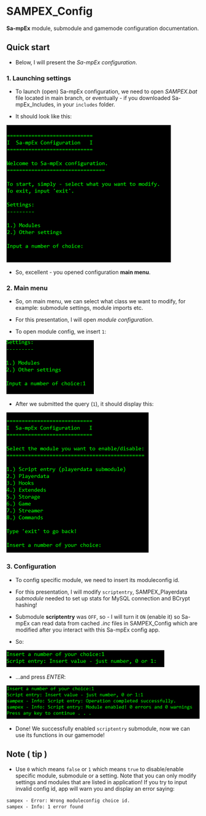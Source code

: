# SAMPEX_Config

**Sa-mpEx** module, submodule and gamemode configuration documentation.

## Quick start

- Below, I will present the *Sa-mpEx configuration*.

### 1. Launching settings

- To launch (open) Sa-mpEx configuration, we need to open *SAMPEX.bat* file located in main branch, or eventually - if you downloaded Sa-mpEx_Includes, in your ``includes`` folder.

- It should look like this:

![mainmenu](mainmenu.PNG)

- So, excellent - you opened configuration **main menu**.

### 2. Main menu

- So, on main menu, we can select what class we want to modify, for example: submodule settings, module imports etc.

- For this presentation, I will open *module configuration*.

- To open module config, we insert ``1``:

![example1](example1.PNG)

- After we submitted the query (``1``), it should display this:

![moduleconfig](moduleconfig.PNG)

### 3. Configuration

- To config specific module, we need to insert its moduleconfig id.

- For this presentation, I will modify ``scriptentry``, SAMPEX_Playerdata *submodule* needed to set up stats for MySQL connection and BCrypt hashing!

- Submodule **scriptentry** was ``OFF``, so - I will turn it ``ON`` (enable it) so Sa-mpEx can read data from cached *.inc* files in SAMPEX_Config which are modified after you interact with this Sa-mpEx config app.

- So:

![example2](example2.PNG)

- ...and press *ENTER*:

![done](done.PNG)

- Done! We successfully enabled ``scriptentry`` submodule, now we can use its functions in our gamemode!

## Note ( tip )

- Use ``0`` which means ``false`` or ``1`` which means ``true`` to disable/enable specific module, submodule or a setting. Note that you can only modify settings and modules that are listed in application! If you try to input invalid config id, app will warn you and display an error saying:

```pawn
sampex - Error: Wrong moduleconfig choice id.
sampex - Info: 1 error found
```